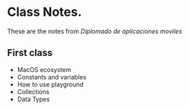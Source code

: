 
# Class Notes.

These are the notes from _Diplomado de aplicaciones moviles_

## First class
- MacOS ecosystem
- Constants and variables
- How to use playground
- Collections
- Data Types
